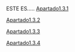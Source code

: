 ESTE ES.....
[Apartado1.3.1](3.1/readme.md)

[Apartado1.3.2](3.2/readme.md)

[Apartado1.3.3](3.3/readme.md)

[Apartado1.3.4](3.4/readme.md)
